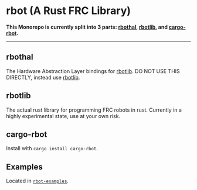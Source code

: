 # rbot (A Rust FRC Library)

**This Monorepo is currently split into 3 parts: [rbothal](#rbothal), [rbotlib](#rbotlib), and [cargo-rbot](#cargo-rbot).**

---

## rbothal

The Hardware Abstraction Layer bindings for [rbotlib](#rbotlib). DO NOT USE THIS DIRECTLY, instead use [rbotlib](#rbotlib).

## rbotlib

The actual rust library for programming FRC robots in rust. Currently in a highly experimental state, use at your own risk.

## cargo-rbot

Install with `cargo install cargo-rbot`.

## Examples

Located in [`rbot-examples`](rbot-examples/).